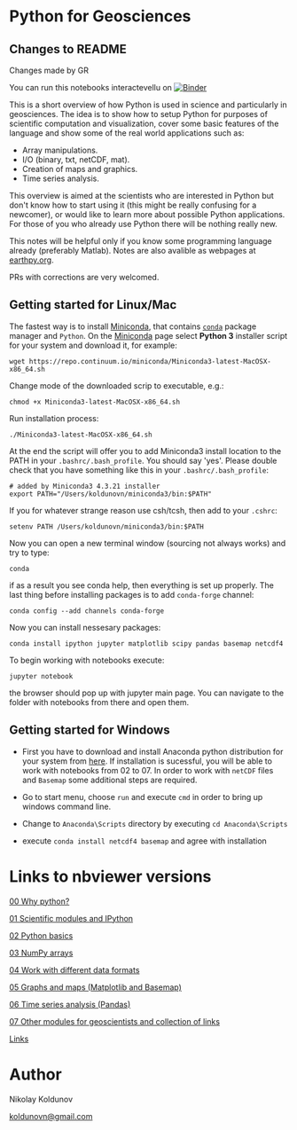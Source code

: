 Python for Geosciences
======================
## Changes to README
Changes made by GR

You can run this notebooks interactevellu on [![Binder](https://mybinder.org/badge.svg)](https://mybinder.org/v2/gh/koldunovn/python_for_geosciences/master)
 
This is a short overview of how Python is used in science and particularly in geosciences. 
The idea is to show how to setup Python for purposes of scientific computation and visualization, cover some basic features of the language and show some of the real world applications such as:

* Array manipulations.
* I/O (binary, txt, netCDF, mat).
* Creation of maps and graphics.
* Time series analysis.

This overview is aimed at the scientists who are interested in Python but don't know how to start using it (this might be really confusing for a newcomer), or would like to learn more about possible Python applications. For those of you who already use Python there will be nothing really new.

This notes will be helpful only if you know some programming language already (preferably Matlab). Notes are also avalible as webpages at [earthpy.org](http://earthpy.org/category/introduction-to-python.html).

PRs with corrections are very welcomed.

## Getting started for Linux/Mac

The fastest way is to install [Miniconda](http://conda.pydata.org/miniconda.html), that contains [`conda`](http://conda.pydata.org/docs/intro.html) package manager and `Python`. On the [Miniconda](http://conda.pydata.org/miniconda.html) page select **Python 3** installer script for your system and download it, for example:

```
wget https://repo.continuum.io/miniconda/Miniconda3-latest-MacOSX-x86_64.sh
```

Change mode of the downloaded scrip to executable, e.g.:

```
chmod +x Miniconda3-latest-MacOSX-x86_64.sh
```

Run installation process:
```
./Miniconda3-latest-MacOSX-x86_64.sh
```
At the end the script will offer you to add Miniconda3 install location to the PATH in your `.bashrc/.bash_profile`. You should say 'yes'. Please double check that you have something like this in your `.bashrc/.bash_profile`:

```
# added by Miniconda3 4.3.21 installer
export PATH="/Users/koldunovn/miniconda3/bin:$PATH"
```
If you for whatever strange reason use csh/tcsh, then add to your `.cshrc`:

```
setenv PATH /Users/koldunovn/miniconda3/bin:$PATH
```
Now you can open a new terminal window (sourcing not always works) and try to type:

```
conda
```
if as a result you see conda help, then everything is set up properly. The last thing before installing packages is to add `conda-forge` channel:
```
conda config --add channels conda-forge 
```
Now you can install nessesary packages:
```
conda install ipython jupyter matplotlib scipy pandas basemap netcdf4
```
To begin working with notebooks execute:
```
jupyter notebook
```
the browser should pop up with jupyter main page. You can navigate to the folder with notebooks from there and open them.

## Getting started for Windows

- First you have to download and install Anaconda python distribution for your system from [here](http://continuum.io/downloads). If installation is sucessful, you will be able to work with notebooks from 02 to 07. In order to work with `netCDF` files and `Basemap` some additional steps are required.

- Go to start menu, choose `run` and execute `cmd` in order to bring up windows command line.
- Change to `Anaconda\Scripts` directory by executing `cd Anaconda\Scripts`
- execute `conda install netcdf4 basemap` and agree with installation


Links to nbviewer versions
======================

[00 Why python?](http://nbviewer.ipython.org/urls/raw.github.com/koldunovn/python_for_geosciences/master/00%2520-%2520Why%2520Python.ipynb)

[01 Scientific modules and IPython](http://nbviewer.ipython.org/urls/raw.github.com/koldunovn/python_for_geosciences/master/01%2520-%2520Scientific%2520modules%2520and%2520IPython.ipynb)

[02 Python basics](http://nbviewer.ipython.org/urls/raw.github.com/koldunovn/python_for_geosciences/master/02%2520-%2520Python%2520basics.ipynb)

[03 NumPy arrays](http://nbviewer.ipython.org/urls/raw.github.com/koldunovn/python_for_geosciences/master/03%2520-%2520NumPy%2520arrays.ipynb)

[04 Work with different data formats](http://nbviewer.ipython.org/urls/raw.github.com/koldunovn/python_for_geosciences/master/04%2520-%2520Work%2520with%2520different%2520data%2520formats.ipynb)

[05 Graphs and maps (Matplotlib and Basemap)](http://nbviewer.ipython.org/urls/raw.github.com/koldunovn/python_for_geosciences/master/05%2520-%2520Graphs%2520and%2520maps%2520%2528Matplotlib%2520and%2520Basemap%2529.ipynb)

[06 Time series analysis (Pandas)](http://nbviewer.ipython.org/urls/raw.github.com/koldunovn/python_for_geosciences/master/06%2520-%2520Time%2520series%2520analysis%2520%2528Pandas%2529.ipynb)

[07 Other modules for geoscientists and collection of links](http://nbviewer.ipython.org/urls/raw.github.com/koldunovn/python_for_geosciences/master/07%2520-%2520Other%2520modules%2520for%2520geoscientists.ipynb)

[Links](http://nbviewer.ipython.org/urls/raw.github.com/koldunovn/python_for_geosciences/master/Links.ipynb)

Author
========
Nikolay Koldunov

koldunovn@gmail.com
